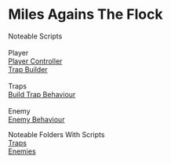 # Miles Agains The Flock

Noteable Scripts <br>
<br>
Player <br>
[Player Controller](https://github.com/mennolp098/Miles/blob/master/Assets/Scripts/Player/PlayerController.cs)<br>
[Trap Builder](https://github.com/mennolp098/Miles/blob/master/Assets/Scripts/Player/TrapBuilder.cs)<br>
<br>
Traps <br>
[Build Trap Behaviour](https://github.com/mennolp098/Miles/blob/master/Assets/Scripts/Traps/BuildTrapBehavior.cs)<br>
<br>
Enemy <br>
[Enemy Behaviour](https://github.com/mennolp098/Miles/blob/master/Assets/Scripts/Enemys/EnemyBehavior.cs)<br>

Noteable Folders With Scripts <br>
[Traps](https://github.com/mennolp098/Miles/tree/master/Assets/Scripts/Traps)<br>
[Enemies](https://github.com/mennolp098/Miles/tree/master/Assets/Scripts/Enemys)<br>

